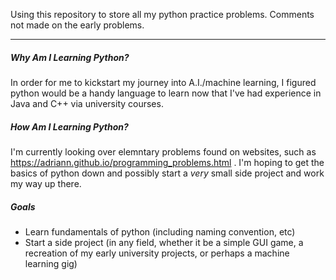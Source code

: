 Using this repository to store all my python practice problems. Comments not made on the early problems.

----------

##### Why Am I Learning Python?

In order for me to kickstart my journey into A.I./machine learning, I figured python would be a handy language to learn now that I've had experience in Java and C++ via university courses.

##### How Am I Learning Python?

I'm currently looking over elemntary problems found on websites, such as https://adriann.github.io/programming_problems.html . I'm hoping to get the basics of python down and possibly start a *very* small side project and work my way up there.


##### Goals

- Learn fundamentals of python (including naming convention, etc)
- Start a side project (in any field, whether it be a simple GUI game, a recreation of my early university projects, or perhaps a machine learning gig)